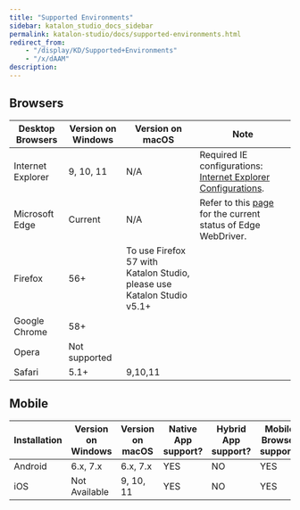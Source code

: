 ```yaml
---
title: "Supported Environments" 
sidebar: katalon_studio_docs_sidebar
permalink: katalon-studio/docs/supported-environments.html 
redirect_from:
    - "/display/KD/Supported+Environments"
    - "/x/dAAM"
description: 
---
```

Browsers
--------

| Desktop Browsers | Version on Windows | Version on macOS | Note |
| --- | --- | --- | --- |
| Internet Explorer | 9, 10, 11 | N/A | Required IE configurations: [Internet Explorer Configurations](/display/KD/Internet+Explorer+Configurations). |
| Microsoft Edge | Current | N/A | Refer to this [page](https://docs.microsoft.com/en-us/microsoft-edge/webdriver) for the current status of Edge WebDriver. |
| Firefox | 56+ | To use Firefox 57 with Katalon Studio, please use Katalon Studio v5.1+ |
| Google Chrome | 58+ |   |
| Opera | Not supported |   |
| Safari | 5.1+ | 9,10,11 |   |

Mobile
------

| Installation | Version on Windows | Version on macOS | Native App support? | Hybrid App support? | Mobile Browser support? |
| --- | --- | --- | --- | --- | --- |
| Android | 6.x, 7.x | 6.x, 7.x | YES | NO | YES |
| iOS | Not Available | 9, 10, 11 | YES | NO | YES |